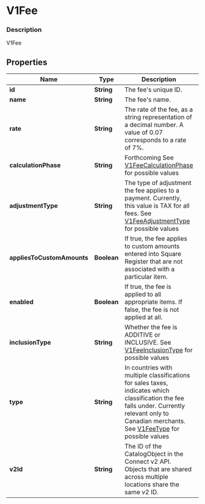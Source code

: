 
# V1Fee

### Description

V1Fee

## Properties
Name | Type | Description | Notes
------------ | ------------- | ------------- | -------------
**id** | **String** | The fee&#39;s unique ID. |  [optional]
**name** | **String** | The fee&#39;s name. |  [optional]
**rate** | **String** | The rate of the fee, as a string representation of a decimal number. A value of 0.07 corresponds to a rate of 7%. |  [optional]
**calculationPhase** | **String** | Forthcoming See [V1FeeCalculationPhase](#type-v1feecalculationphase) for possible values |  [optional]
**adjustmentType** | **String** | The type of adjustment the fee applies to a payment. Currently, this value is TAX for all fees. See [V1FeeAdjustmentType](#type-v1feeadjustmenttype) for possible values |  [optional]
**appliesToCustomAmounts** | **Boolean** | If true, the fee applies to custom amounts entered into Square Register that are not associated with a particular item. |  [optional]
**enabled** | **Boolean** | If true, the fee is applied to all appropriate items. If false, the fee is not applied at all. |  [optional]
**inclusionType** | **String** | Whether the fee is ADDITIVE or INCLUSIVE. See [V1FeeInclusionType](#type-v1feeinclusiontype) for possible values |  [optional]
**type** | **String** | In countries with multiple classifications for sales taxes, indicates which classification the fee falls under. Currently relevant only to Canadian merchants. See [V1FeeType](#type-v1feetype) for possible values |  [optional]
**v2Id** | **String** | The ID of the CatalogObject in the Connect v2 API. Objects that are shared across multiple locations share the same v2 ID. |  [optional]



